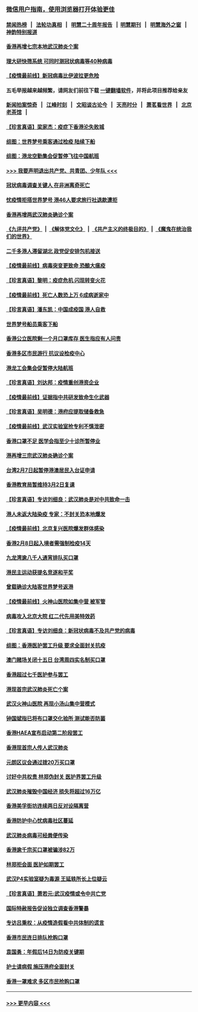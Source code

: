 ### [微信用户指南，使用浏览器打开体验更佳](https://github.com/gfw-breaker/banned-news1/blob/master/indexes/wechat-guide.md?t=0)
#### [禁闻热榜](热点新闻.md?t=0)  &nbsp;&nbsp;|&nbsp;&nbsp; [法轮功真相](https://github.com/gfw-breaker/truth/blob/master/README.md?t=0) &nbsp;&nbsp;|&nbsp;&nbsp; [明慧二十周年报告](https://github.com/gfw-breaker/mh-reports/blob/master/README.md?t=0) &nbsp;&nbsp;|&nbsp;&nbsp;[明慧期刊](https://github.com/gfw-breaker/mh-qikan) &nbsp;&nbsp;|&nbsp;&nbsp; [明慧海外之窗](https://github.com/gfw-breaker/mh-news/blob/master/README.md?t=0) &nbsp;&nbsp;|&nbsp;&nbsp; [神韵特别报道](https://github.com/gfw-breaker/mh-news/blob/master/shenyun.md?t=0)
#### [香港再增七宗本地武汉肺炎个案](../pages/nsc415/n11862405.md?t=02122255) 
#### [理大研快筛系统 可同时测冠状病毒等40种病毒](../pages/nsc415/n11862376.md?t=02122255) 
#### [【疫情最前线】新冠病毒比伊波拉更危险](../pages/nsc415/n11862199.md?t=02122255) 
#### 五毛举报越来越频繁，请网友们前往下载 [一键翻墙软件](https://github.com/gfw-breaker/ssr-accounts)，并将此项目推荐给亲友
#### [新闻拍案惊奇](https://github.com/gfw-breaker/banned-news1/blob/master/pages/link4.md) &nbsp;&nbsp;|&nbsp;&nbsp; [江峰时刻](https://github.com/gfw-breaker/banned-news1/blob/master/pages/link4.md) &nbsp;&nbsp;|&nbsp;&nbsp; [文昭谈古论今](https://github.com/gfw-breaker/banned-news1/blob/master/pages/link4.md) &nbsp;&nbsp;|&nbsp;&nbsp; [天亮时分](https://github.com/gfw-breaker/banned-news1/blob/master/pages/link4.md) &nbsp;&nbsp;|&nbsp;&nbsp; [萧茗看世界](https://github.com/gfw-breaker/banned-news1/blob/master/pages/link4.md) &nbsp;&nbsp;|&nbsp;&nbsp; [北京老茶馆](https://github.com/gfw-breaker/banned-news1/blob/master/pages/link4.md) &nbsp;&nbsp;|&nbsp;&nbsp; 
#### [【珍言真语】梁家杰：疫症下香港沦失败城](../pages/nsc415/n11861588.md?t=02122255) 
#### [组图：世界梦号乘客通过检疫 陆续下船](../pages/nsc415/n11858302.md?t=02122255) 
#### [组图：港龙空勤集会促暂停飞往中国航班](../pages/nsc415/n11858190.md?t=02122255) 
#### [>>> 我要声明退出共产党、共青团、少年队 <<<](https://github.com/begood0513/goodnews/blob/master/quit/letter.md) 
#### [冠状病毒调查关键人 在非洲离奇死亡](../pages/nsc415/n11859798.md?t=02122255) 
#### [忧疫情拒搭世界梦号 港46人要求旅行社退款遭拒](../pages/nsc415/n11859849.md?t=02122255) 
#### [香港再增两武汉肺炎确诊个案](../pages/nsc415/n11859833.md?t=02122255) 
#### [《九评共产党》](https://github.com/begood0513/9ping.md/blob/master/README.md) &nbsp;|&nbsp; [《解体党文化》](../../../../jtdwh.md/blob/master/README.md)  &nbsp;|&nbsp; [《共产主义的终极目的》](../../../../gczydzjmd.md/blob/master/README.md) &nbsp;|&nbsp; [《魔鬼在统治我们的世界》](../../../../mgztzwmdsj.md/blob/master/README.md) 
#### [二千多港人滞留湖北 政党促安排包机接送](../pages/nsc415/n11859831.md?t=02122255) 
#### [【疫情最前线】病毒突变更致命 恐酿大瘟疫](../pages/nsc415/n11859604.md?t=02122255) 
#### [【珍言真语】黎明：疫症危机 闪现转变火花](../pages/nsc415/n11859199.md?t=02122255) 
#### [【疫情最前线】死亡人数恐上万 6成病逝家中](../pages/nsc415/n11856687.md?t=02122255) 
#### [【珍言真语】潘东凯：中国成疫国 港人自救](../pages/nsc415/n11856962.md?t=02122255) 
#### [世界梦号船员乘客下船](../pages/nsc415/n11856883.md?t=02122255) 
#### [香港公立医院剩一个月口罩库存 医生指应有人问责](../pages/nsc415/n11856875.md?t=02122255) 
#### [香港多区市民游行 抗议设检疫中心](../pages/nsc415/n11856866.md?t=02122255) 
#### [港龙工会集会促暂停大陆航班](../pages/nsc415/n11856840.md?t=02122255) 
#### [【珍言真语】刘达邦：疫情重创港资企业](../pages/nsc415/n11854274.md?t=02122255) 
#### [【疫情最前线】证据指中共研发致命生化武器](../pages/nsc415/n11853087.md?t=02122255) 
#### [【珍言真语】吴明德：港府应提取储备救急](../pages/nsc415/n11852734.md?t=02122255) 
#### [【疫情最前线】武汉实验室抢专利不慎泄密](../pages/nsc415/n11850310.md?t=02122255) 
#### [香港口罩不足 医学会指至少十诊所暂停业](../pages/nsc415/n11850301.md?t=02122255) 
#### [港再增三宗武汉肺炎确诊个案](../pages/nsc415/n11850328.md?t=02122255) 
#### [台湾2月7日起暂停港澳居民入台证申请](../pages/nsc415/n11850304.md?t=02122255) 
#### [香港教育局暂维持3月2日复课](../pages/nsc415/n11850260.md?t=02122255) 
#### [【珍言真语】专访刘细良：武汉肺炎是对中共致命一击](../pages/nsc415/n11849934.md?t=02122255) 
#### [港人未返大陆染疫 专家：不封关恐本地爆发](../pages/nsc415/n11848021.md?t=02122255) 
#### [【疫情最前线】北京复兴医院爆发群体感染](../pages/nsc415/n11847626.md?t=02122255) 
#### [香港2月8日起入境者需强制检疫14天](../pages/nsc415/n11847658.md?t=02122255) 
#### [九龙湾逾八千人通宵排队买口罩](../pages/nsc415/n11847647.md?t=02122255) 
#### [港民主运动获提名竞逐和平奖](../pages/nsc415/n11847633.md?t=02122255) 
#### [曾载确诊大陆客世界梦号返港](../pages/nsc415/n11847608.md?t=02122255) 
#### [【疫情最前线】火神山医院如集中营 被军管](../pages/nsc415/n11847524.md?t=02122255) 
#### [病毒攻入北京大院 红二代先用美特效药](../pages/nsc415/n11847427.md?t=02122255) 
#### [【珍言真语】专访刘细良：新冠状病毒不及共产党的病毒](../pages/nsc415/n11847164.md?t=02122255) 
#### [组图：香港医护罢工升级 要求全面封关抗疫](../pages/nsc415/n11844107.md?t=02122255) 
#### [澳门赌场关闭十五日 台湾周四实名制买口罩](../pages/nsc415/n11845083.md?t=02122255) 
#### [香港超过七千医护参与罢工](../pages/nsc415/n11845051.md?t=02122255) 
#### [港现首宗武汉肺炎死亡个案](../pages/nsc415/n11844998.md?t=02122255) 
#### [武汉火神山医院 再现小汤山集中营模式](../pages/nsc415/n11844763.md?t=02122255) 
#### [钟国斌指已将布口罩交化验所 测试能否防菌](../pages/nsc415/n11842783.md?t=02122255) 
#### [香港HAEA宣布启动第二阶段罢工](../pages/nsc415/n11842723.md?t=02122255) 
#### [香港现首宗人传人武汉肺炎](../pages/nsc415/n11842766.md?t=02122255) 
#### [元朗区议会通过拨20万买口罩](../pages/nsc415/n11842754.md?t=02122255) 
#### [讨好中共权贵 林郑伪封关 医护界罢工升级](../pages/nsc415/n11842359.md?t=02122255) 
#### [武汉肺炎摧毁中国经济 损失将超过16万亿](../pages/nsc415/n11839723.md?t=02122255) 
#### [香港美孚街坊连续两日反对设隔离营](../pages/nsc415/n11839962.md?t=02122255) 
#### [香港防护中心忧病毒社区蔓延](../pages/nsc415/n11839933.md?t=02122255) 
#### [武汉肺炎病毒可经粪便传染](../pages/nsc415/n11839939.md?t=02122255) 
#### [香港逾千宗买口罩被骗涉82万](../pages/nsc415/n11839914.md?t=02122255) 
#### [林郑拒会面 医护如期罢工](../pages/nsc415/n11839892.md?t=02122255) 
#### [武汉P4实验室疑为毒源 王延轶所长上位疑云](../pages/nsc415/n11835543.md?t=02122255) 
#### [【珍言真语】萧若元:武汉疫情或令中共亡党](../pages/nsc415/n11829394.md?t=02122255) 
#### [国际特赦报告促设独立调查香港警暴](../pages/nsc415/n11833845.md?t=02122255) 
#### [专访吕秉权：从疫情造假看中共体制的谎言](../pages/nsc415/n11833813.md?t=02122255) 
#### [香港市民连日排队抢购口罩](../pages/nsc415/n11833794.md?t=02122255) 
#### [袁国勇：年假后14日为防疫关键期](../pages/nsc415/n11831088.md?t=02122255) 
#### [护士请病假 施压港府全面封关](../pages/nsc415/n11831030.md?t=02122255) 
#### [香港一罩难求 多区市民抢购口罩](../pages/nsc415/n11831002.md?t=02122255) 

----
#### [ >>> 更早内容 <<< ](../indexes/nsc415-earlier.md)
